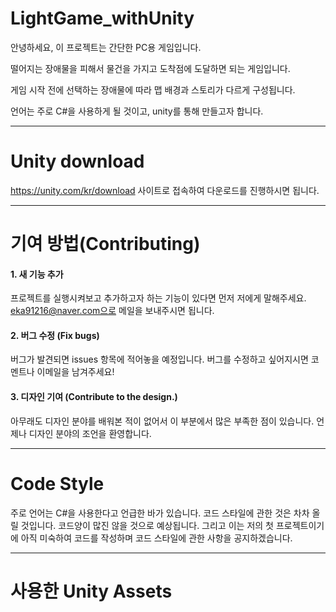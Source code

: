 # LightGame_withUnity
안녕하세요, 이 프로젝트는 간단한 PC용 게임입니다.
 
떨어지는 장애물을 피해서 물건을 가지고 도착점에 도달하면 되는 게임입니다.

게임 시작 전에 선택하는 장애물에 따라 맵 배경과 스토리가 다르게 구성됩니다.

언어는 주로 C#을 사용하게 될 것이고, unity를 통해 만들고자 합니다.

-------------
# Unity download
https://unity.com/kr/download 사이트로 접속하여 다운로드를 진행하시면 됩니다.

-------------
# 기여 방법(Contributing)
#### 1. 새 기능 추가 
  프로젝트를 실행시켜보고 추가하고자 하는 기능이 있다면 먼저 저에게 말해주세요. eka91216@naver.com으로 메일을 보내주시면 됩니다.

#### 2. 버그 수정 (Fix bugs)
  버그가 발견되면 issues 항목에 적어놓을 예정입니다. 버그를 수정하고 싶어지시면 코멘트나 이메일을 남겨주세요!

#### 3. 디자인 기여 (Contribute to the design.)
  아무래도 디자인 분야를 배워본 적이 없어서 이 부분에서 많은 부족한 점이 있습니다. 언제나 디자인 분야의 조언을 환영합니다.

-------------
# Code Style
주로 언어는 C#을 사용한다고 언급한 바가 있습니다. 코드 스타일에 관한 것은 차차 올릴 것입니다. 
코드양이 많진 않을 것으로 예상됩니다. 
그리고 이는 저의 첫 프로젝트이기에 아직 미숙하여 코드를 작성하며 코드 스타일에 관한 사항을 공지하겠습니다.

-------------
# 사용한 Unity Assets
